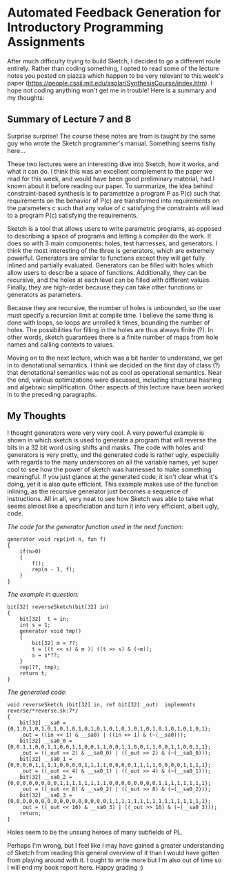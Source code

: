 # Automated Feedback Generation for Introductory Programming Assignments

After much difficulty trying to build Sketch, I decided to go a different route entirely. Rather than coding something, I opted to read some of the lecture notes you posted on piazza which happen to be very relevant to this week's paper (https://people.csail.mit.edu/asolar/SynthesisCourse/index.htm). I hope not coding anything won't get me in trouble! Here is a summary and my thoughts:

## Summary of Lecture 7 and 8

Surprise surprise! The course these notes are from is taught by the same guy who wrote the Sketch programmer's manual. Something seems fishy here...

These two lectures were an interesting dive into Sketch, how it works, and what it can do. I think this was an excellent complement to the paper we read for this week, and would have been good preliminary material, had I known about it before reading our paper. To summarize, the idea behind constraint-based synthesis is to parametrize a program P as P(c) such that requirements on the behavior of P(c) are transformed into requirements on the parameters c such that any value of c satisfying the constraints will lead to a program P(c) satisfying the requirements. 

Sketch is a tool that allows users to write parametric programs, as opposed to describing a space of programs and letting a compiler do the work. It does so with 3 main components: holes, test harnesses, and generators. I think the most interesting of the three is generators, which are extremely powerful. Generators are similar to functions except they will get fully inlined and partially evaluated. Generators can be filled with holes which allow users to describe a space of functions. Additionally, they can be recursive, and the holes at each level can be filled with different values. Finally, they are high-order because they can take other functions or generators as parameters.

Because they are recursive, the number of holes is unbounded, so the user must specify a recursion limit at compile time. I believe the same thing is done with loops, so loops are unrolled k times, bounding the number of holes. The possibilities for filling in the holes are thus always finite (?). In other words, sketch guarantees there is a finite number of maps from hole names and calling contexts to values.

Moving on to the next lecture, which was a bit harder to understand, we get in to denotational semantics. I think we decided on the first day of class (?) that denotational semantics was not as cool as operational semantics. Near the end, various optimizations were discussed, including structural hashing and algebraic simplification. Other aspects of this lecture have been worked in to the preceding paragraphs.

## My Thoughts

I thought generators were very very cool. A very powerful example is shown in which sketch is used to generate a program that will reverse the bits in a 32 bit word using shifts and masks. The code with holes and generators is very pretty, and the generated code is rather ugly, especially with regards to the many underscores on all the variable names, yet super cool to see how the power of sketch was harnessed to make something meaningful. If you just glance at the generated code, it isn't clear what it's doing, yet it is also quite efficient. This example makes use of the function inlining, as the recursive generator just becomes a sequence of instructions. All in all, very neat to see how Sketch was able to take what seems almost like a specificiation and turn it into very efficient, albeit ugly, code.

_The code for the generator function used in the next function:_

	generator void rep(int n, fun f)
	{
		if(n>0)
		{
			f();
			rep(n - 1, f);
		}
	}

_The example in question:_

	bit[32] reverseSketch(bit[32] in)
	{
		bit[32]  t = in;
		int s = 1;
		generator void tmp()
		{
			bit[32] m = ??;
			t = ((t << s) & m )| ((t >> s) & (~m));
			s = s*??;
		}
		rep(??, tmp);
		return t;
	}

_The generated code:_

	void reverseSketch (bit[32] in, ref bit[32] _out)  implements reverse/*reverse.sk:7*/
	{
		bit[32] __sa0 = {0,1,0,1,0,1,0,1,0,1,0,1,0,1,0,1,0,1,0,1,0,1,0,1,0,1,0,1,0,1,0,1};
		_out = ((in << 1) & __sa0) | ((in >> 1) & (~(__sa0)));
		bit[32] __sa0_0 = {0,0,1,1,0,0,1,1,0,0,1,1,0,0,1,1,0,0,1,1,0,0,1,1,0,0,1,1,0,0,1,1};
		_out = ((_out << 2) & __sa0_0) | ((_out >> 2) & (~(__sa0_0)));
		bit[32] __sa0_1 = {0,0,0,0,1,1,1,1,0,0,0,0,1,1,1,1,0,0,0,0,1,1,1,1,0,0,0,0,1,1,1,1};
		_out = ((_out << 4) & __sa0_1) | ((_out >> 4) & (~(__sa0_1)));
		bit[32] __sa0_2 = {0,0,0,0,0,0,0,0,1,1,1,1,1,1,1,1,0,0,0,0,0,0,0,0,1,1,1,1,1,1,1,1};
		_out = ((_out << 8) & __sa0_2) | ((_out >> 8) & (~(__sa0_2)));
		bit[32] __sa0_3 = {0,0,0,0,0,0,0,0,0,0,0,0,0,0,0,0,1,1,1,1,1,1,1,1,1,1,1,1,1,1,1,1};
		_out = ((_out << 16) & __sa0_3) | ((_out >> 16) & (~(__sa0_3)));
		return;
	}

Holes seem to be the unsung heroes of many subfields of PL.

Perhaps I'm wrong, but I feel like I may have gained a greater understanding of Sketch from reading this general overview of it than I would have gotten from playing around with it. I ought to write more but I'm also out of time so I will end my book report here. Happy grading :)
